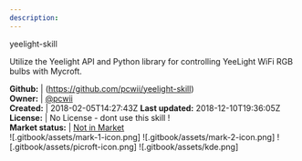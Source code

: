 ```yaml
---
description: 
---
```

yeelight-skill

Utilize the Yeelight API and Python library for controlling YeeLight WiFi RGB bulbs with Mycroft.

**Github:** | (https://github.com/pcwii/yeelight-skill)  
**Owner:** | [@pcwii](https://github.com/pcwii)  
**Created:** | 2018-02-05T14:27:43Z  **Last updated:** 2018-12-10T19:36:05Z  
**License:** | No License - dont use this skill !  
**Market status:** | [Not in Market](https://market.mycroft.ai/skill/)  
 ![.gitbook/assets/mark-1-icon.png]  ![.gitbook/assets/mark-2-icon.png]  ![.gitbook/assets/picroft-icon.png]  ![.gitbook/assets/kde.png]  
